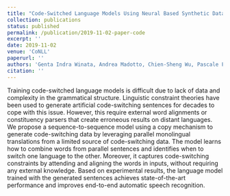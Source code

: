 ```yaml
---
title: "Code-Switched Language Models Using Neural Based Synthetic Data from Parallel Sentences"
collection: publications
status: published
permalink: /publication/2019-11-02-paper-code
excerpt: ''
date: 2019-11-02
venue: 'CoNLL'
paperurl: ''
authors: 'Genta Indra Winata, Andrea Madotto, Chien-Sheng Wu, Pascale Fung'
citation: ''
---
```

Training code-switched language models is difficult due to lack of data and complexity in the grammatical structure. Linguistic constraint theories have been used to generate artificial code-switching sentences for decades to cope with this issue. However, this require external word alignments or constituency parsers that create erroneous results on distant languages. We propose a sequence-to-sequence model using a copy mechanism to generate code-switching data by leveraging parallel monolingual translations from a limited source of code-switching data. The model learns how to combine words from parallel sentences and identifies when to switch one language to the other. Moreover, it captures code-switching constraints by attending and aligning the words in inputs, without requiring any external knowledge. Based on experimental results, the language model trained with the generated sentences achieves state-of-the-art performance and improves end-to-end automatic speech recognition.